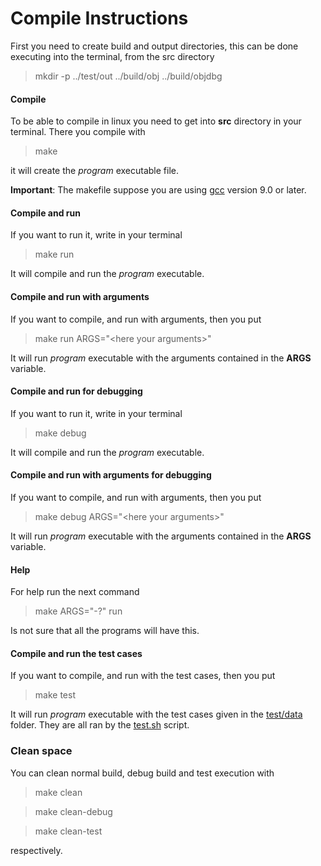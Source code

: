 # Compile Instructions

First you need to create build and output directories, this can be done executing into
the terminal, from the src directory

  > mkdir -p ../test/out ../build/obj ../build/objdbg

#### Compile

To be able to compile in linux you need to get into **src** directory in your terminal.
There you compile with

  > make

it will create the *program* executable file.

**Important**: The makefile suppose you are using [gcc](https://gcc.gnu.org) version 9.0 or later.

#### Compile and run

If you want to run it, write in your terminal

  > make run

It will compile and run the *program* executable.

#### Compile and run with arguments

If you want to compile, and run with arguments, then you put

  > make run ARGS="\<here your arguments\>"

It will run *program* executable with the arguments contained in the **ARGS** variable.

#### Compile and run for debugging

If you want to run it, write in your terminal

  > make debug

It will compile and run the *program* executable.

#### Compile and run with arguments for debugging

If you want to compile, and run with arguments, then you put

  > make debug ARGS="\<here your arguments\>"

It will run *program* executable with the arguments contained in the **ARGS** variable.

#### Help

For help run the next command

  > make ARGS="-?" run

Is not sure that all the programs will have this.

#### Compile and run the test cases

If you want to compile, and run with the test cases, then you put

  > make test

It will run *program* executable with the test cases given in the [test/data](./test/data) folder.
They are all ran by the [test.sh](./test/test.sh) script.

### Clean space

You can clean normal build, debug build and test execution with

  > make clean

  > make clean-debug

  > make clean-test

respectively.
